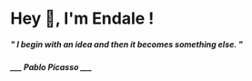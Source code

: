 <h1 title="head"> Hey 👋, I'm Endale !</h1>

**<h5><i>" I begin with an idea and then it becomes something else. "</i></h5>**

*<b>___ Pablo Picasso ___</b>*
